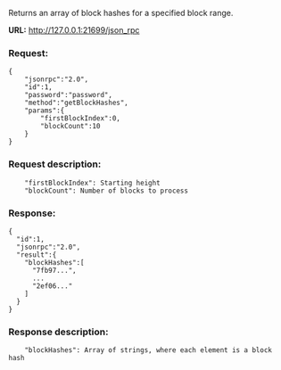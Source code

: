 Returns an array of block hashes for a specified block range.

**URL:** http://127.0.0.1:21699/json_rpc

### Request:
```
{
    "jsonrpc":"2.0",
    "id":1,
    "password":"password",
    "method":"getBlockHashes",
    "params":{
        "firstBlockIndex":0,
        "blockCount":10
    }
}
```

### Request description:
```
    "firstBlockIndex": Starting height
    "blockCount": Number of blocks to process
```

### Response:
```
{
  "id":1,
  "jsonrpc":"2.0",
  "result":{
    "blockHashes":[
      "7fb97...",
      ...
      "2ef06..."
    ]
  }
}
```

### Response description:
```
    "blockHashes": Array of strings, where each element is a block hash
```

